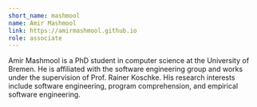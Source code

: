 ```yaml
---
short_name: mashmool
name: Amir Mashmool
link: https://amirmashmool.github.io
role: associate
---
```


Amir Mashmool is a PhD student in computer science at the University of Bremen. He is affiliated with the software engineering group and works under the supervision of Prof. Rainer Koschke. His research interests include software engineering, program comprehension, and empirical software engineering.